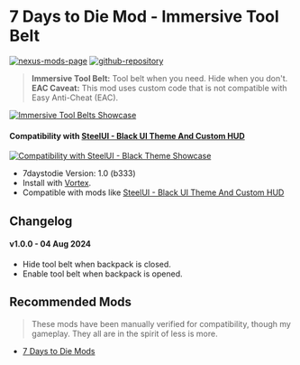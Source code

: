 # 7 Days to Die Mod - Immersive Tool Belt

[![nexus-mods-page](https://img.shields.io/badge/Nexus%20Mod-Immersive%20Crosshair%20-orange?style=flat-square&logo=spinrilla)](https://www.nexusmods.com/7daystodie/mods/5649)
[![github-repository](https://img.shields.io/badge/GitHub-Repository-green?style=flat-square&logo=github)](https://github.com/rdok/7daystodie_mod_immersive_tool_belt)

> **Immersive Tool Belt:** Tool belt when you need. Hide when you don't.  
> **EAC Caveat:** This mod uses custom code that is not compatible with Easy Anti-Cheat (EAC).

[![Immersive Tool Belts Showcase](https://github.com/rdok/7daystodie_mod_immersive_tool_belt/blob/main/documentation/showcase.gif?raw=true)](https://www.nexusmods.com/7daystodie/mods/5649)


#### Compatibility with [SteelUI - Black UI Theme And Custom HUD](https://www.nexusmods.com/7daystodie/mods/5131)
[![Compatibility with SteelUI - Black Theme Showcase](https://github.com/rdok/7daystodie_mod_immersive_tool_belt/blob/main/documentation/showcase_compatibility_with_steel_hud.gif?raw=true)](https://www.nexusmods.com/7daystodie/mods/5649)

- 7daystodie Version: 1.0 (b333)
- Install with [Vortex](https://www.nexusmods.com/about/vortex/).
- Compatible with mods like [SteelUI - Black UI Theme And Custom HUD](https://www.nexusmods.com/7daystodie/mods/5131)

## Changelog  
#### v1.0.0 - 04 Aug 2024
- Hide tool belt when backpack is closed.
- Enable tool belt when backpack is opened.


## Recommended Mods
> These mods have been manually verified for compatibility, though my gameplay. They all are in the spirit of less is more.
- [7 Days to Die Mods](https://next.nexusmods.com/profile/Rizarttt/mods?gameId=1059&sortBy=updatedAt)